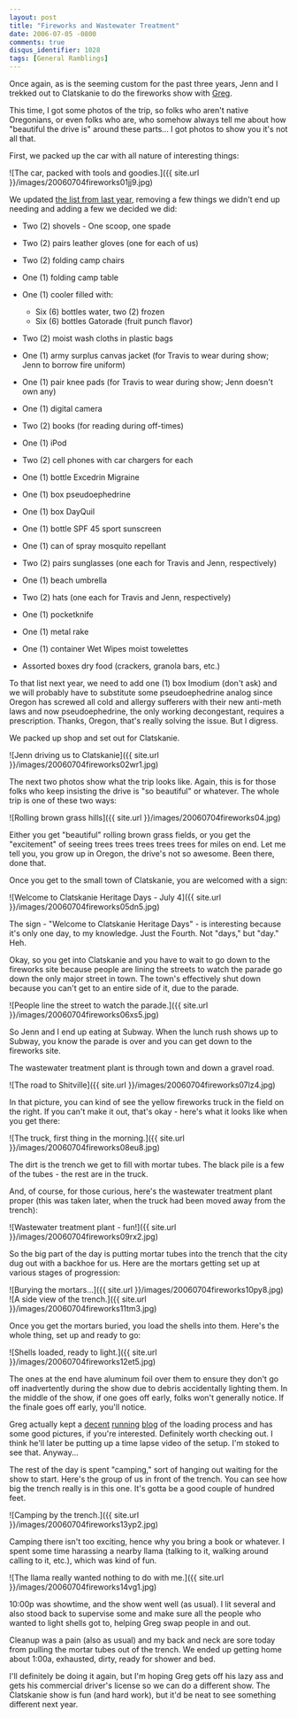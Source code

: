 ```yaml
---
layout: post
title: "Fireworks and Wastewater Treatment"
date: 2006-07-05 -0800
comments: true
disqus_identifier: 1028
tags: [General Ramblings]
---
```

Once again, as is the seeming custom for the past three years, Jenn and
I trekked out to Clatskanie to do the fireworks show with
[Greg](http://www.greghughes.net).

 This time, I got some photos of the trip, so folks who aren't native
Oregonians, or even folks who are, who somehow always tell me about how
"beautiful the drive is" around these parts... I got photos to show you
it's not all that.

 First, we packed up the car with all nature of interesting things:

 ![The car, packed with tools and
goodies.]({{ site.url }}/images/20060704fireworks01jj9.jpg)

 We updated [the list from last
year](/archive/2005/07/05/independence-day-warzone.aspx), removing a few
things we didn't end up needing and adding a few we decided we did:

-   Two (2) shovels - One scoop, one spade
-   Two (2) pairs leather gloves (one for each of us)
-   Two (2) folding camp chairs
-   One (1) folding camp table
-   One (1) cooler filled with:
    -   Six (6) bottles water, two (2) frozen
    -   Six (6) bottles Gatorade (fruit punch flavor)

-   Two (2) moist wash cloths in plastic bags
-   One (1) army surplus canvas jacket (for Travis to wear during show;
    Jenn to borrow fire uniform)
-   One (1) pair knee pads (for Travis to wear during show; Jenn doesn't
    own any)
-   One (1) digital camera
-   Two (2) books (for reading during off-times)
-   One (1) iPod
-   Two (2) cell phones with car chargers for each
-   One (1) bottle Excedrin Migraine
-   One (1) box pseudoephedrine
-   One (1) box DayQuil
-   One (1) bottle SPF 45 sport sunscreen
-   One (1) can of spray mosquito repellant
-   Two (2) pairs sunglasses (one each for Travis and Jenn,
    respectively)
-   One (1) beach umbrella
-   Two (2) hats (one each for Travis and Jenn, respectively)
-   One (1) pocketknife
-   One (1) metal rake
-   One (1) container Wet Wipes moist towelettes
-   Assorted boxes dry food (crackers, granola bars, etc.)



 To that list next year, we need to add one (1) box Imodium (don't ask)
and we will probably have to substitute some pseudoephedrine analog
since Oregon has screwed all cold and allergy sufferers with their new
anti-meth laws and now pseudoephedrine, the only working decongestant,
requires a prescription. Thanks, Oregon, that's really solving the
issue. But I digress.

 We packed up shop and set out for Clatskanie.

 ![Jenn driving us to
Clatskanie]({{ site.url }}/images/20060704fireworks02wr1.jpg)

 The next two photos show what the trip looks like. Again, this is for
those folks who keep insisting the drive is "so beautiful" or whatever.
The whole trip is one of these two ways:

 ![Rolling brown grass
hills]({{ site.url }}/images/20060704fireworks04.jpg)

 Either you get "beautiful" rolling brown grass fields, or you get the
"excitement" of seeing trees trees trees trees trees for miles on end.
Let me tell you, you grow up in Oregon, the drive's not so awesome. Been
there, done that.

 Once you get to the small town of Clatskanie, you are welcomed with a
sign:

 ![Welcome to Clatskanie Heritage Days - July
4]({{ site.url }}/images/20060704fireworks05dn5.jpg)

 The sign - "Welcome to Clatskanie Heritage Days" - is interesting
because it's only one day, to my knowledge. Just the Fourth. Not "days,"
but "day." Heh.

 Okay, so you get into Clatskanie and you have to wait to go down to the
fireworks site because people are lining the streets to watch the parade
go down the only major street in town. The town's effectively shut down
because you can't get to an entire side of it, due to the parade.

 ![People line the street to watch the
parade.]({{ site.url }}/images/20060704fireworks06xs5.jpg)

 So Jenn and I end up eating at Subway. When the lunch rush shows up to
Subway, you know the parade is over and you can get down to the
fireworks site.

 The wastewater treatment plant is through town and down a gravel road.

 ![The road to
Shitville]({{ site.url }}/images/20060704fireworks07lz4.jpg)

 In that picture, you can kind of see the yellow fireworks truck in the
field on the right. If you can't make it out, that's okay - here's what
it looks like when you get there:

 ![The truck, first thing in the
morning.]({{ site.url }}/images/20060704fireworks08eu8.jpg)

 The dirt is the trench we get to fill with mortar tubes. The black pile
is a few of the tubes - the rest are in the truck.

 And, of course, for those curious, here's the wastewater treatment
plant proper (this was taken later, when the truck had been moved away
from the trench):

 ![Wastewater treatment plant -
fun!]({{ site.url }}/images/20060704fireworks09rx2.jpg)

 So the big part of the day is putting mortar tubes into the trench that
the city dug out with a backhoe for us. Here are the mortars getting set
up at various stages of progression:

 ![Burying the
mortars...]({{ site.url }}/images/20060704fireworks10py8.jpg)
 ![A side view of the
trench.]({{ site.url }}/images/20060704fireworks11tm3.jpg)

 Once you get the mortars buried, you load the shells into them. Here's
the whole thing, set up and ready to go:

 ![Shells loaded, ready to
light.]({{ site.url }}/images/20060704fireworks12et5.jpg)

 The ones at the end have aluminum foil over them to ensure they don't
go off inadvertently during the show due to debris accidentally lighting
them. In the middle of the show, if one goes off early, folks won't
generally notice. If the finale goes off early, you'll notice.

 Greg actually kept a
[decent](http://www.greghughes.net/rant/FourthOfJulyFireworksShowPartOne.aspx)
[running](http://www.greghughes.net/rant/FourthOfJulyFireworksShowPartTwo.aspx)
[blog](http://www.greghughes.net/rant/FourthOfJulyFireworksShowPartThree.aspx)
of the loading process and has some good pictures, if you're interested.
Definitely worth checking out. I think he'll later be putting up a time
lapse video of the setup. I'm stoked to see that. Anyway...

 The rest of the day is spent "camping," sort of hanging out waiting for
the show to start. Here's the group of us in front of the trench. You
can see how big the trench really is in this one. It's gotta be a good
couple of hundred feet.

 ![Camping by the
trench.]({{ site.url }}/images/20060704fireworks13yp2.jpg)

 Camping there isn't too exciting, hence why you bring a book or
whatever. I spent some time harassing a nearby llama (talking to it,
walking around calling to it, etc.), which was kind of fun.

 ![The llama really wanted nothing to do with
me.]({{ site.url }}/images/20060704fireworks14vg1.jpg)

 10:00p was showtime, and the show went well (as usual). I lit several
and also stood back to supervise some and make sure all the people who
wanted to light shells got to, helping Greg swap people in and out.

 Cleanup was a pain (also as usual) and my back and neck are sore today
from pulling the mortar tubes out of the trench. We ended up getting
home about 1:00a, exhausted, dirty, ready for shower and bed.

 I'll definitely be doing it again, but I'm hoping Greg gets off his
lazy ass and gets his commercial driver's license so we can do a
different show. The Clatskanie show is fun (and hard work), but it'd be
neat to see something different next year.
